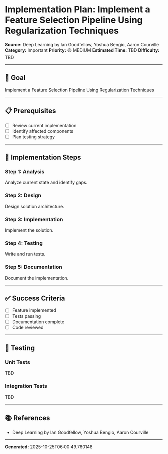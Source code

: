 # Implementation Plan: Implement a Feature Selection Pipeline Using Regularization Techniques

**Source:** Deep Learning by Ian Goodfellow, Yoshua Bengio, Aaron Courville
**Category:** Important
**Priority:** 🟡 MEDIUM
**Estimated Time:** TBD
**Difficulty:** TBD

---

## 🎯 Goal

Implement a Feature Selection Pipeline Using Regularization Techniques

---

## 📋 Prerequisites

- [ ] Review current implementation
- [ ] Identify affected components
- [ ] Plan testing strategy

---

## 🔧 Implementation Steps

### Step 1: Analysis

Analyze current state and identify gaps.

### Step 2: Design

Design solution architecture.

### Step 3: Implementation

Implement the solution.

### Step 4: Testing

Write and run tests.

### Step 5: Documentation

Document the implementation.

---

## ✅ Success Criteria

- [ ] Feature implemented
- [ ] Tests passing
- [ ] Documentation complete
- [ ] Code reviewed

---

## 🧪 Testing

### Unit Tests

TBD

### Integration Tests

TBD

---

## 📚 References

- Deep Learning by Ian Goodfellow, Yoshua Bengio, Aaron Courville

---

**Generated:** 2025-10-25T06:00:49.760148
